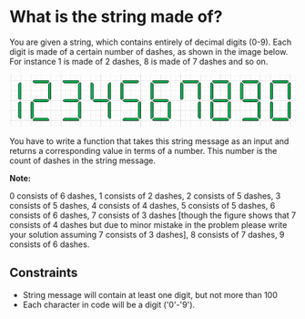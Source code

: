 # What is the string made of?

You are given a string, which contains entirely of decimal digits (0-9). Each digit is made of a certain number of dashes, as shown in the image below. For instance 1 is made of 2 dashes, 8 is made of 7 dashes and so on.

![digits made of dashes](https://github.com/oigomezz/Retos/blob/main/Hackerearth/Implementation/What%20is%20the%20string%20made%20of%3F/image.png)

You have to write a function that takes this string message as an input and returns a corresponding value in terms of a number. This number is the count of dashes in the string message.

**Note:**

0 consists of 6 dashes, 1 consists of 2 dashes, 2 consists of 5 dashes, 3 consists of 5 dashes, 4 consists of 4 dashes, 5 consists of 5 dashes, 6 consists of 6 dashes, 7 consists of 3 dashes [though the figure shows that 7 consists of 4 dashes but due to minor mistake in the problem please write your solution assuming 7 consists of 3 dashes], 8 consists of 7 dashes, 9 consists of 6 dashes.

## Constraints

- String message will contain at least one digit, but not more than 100
- Each character in code will be a digit ('0'-'9').
